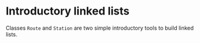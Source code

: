# Introductory linked lists

Classes `Route` and `Station` are two simple introductory tools to build linked lists.